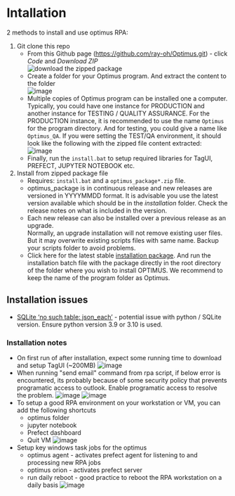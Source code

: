 # Intallation
2 methods to install and use optimus RPA:
1. Git clone this repo
    - From this Github page (https://github.com/ray-oh/Optimus.git) - click *Code* and *Download ZIP*  
      ![download the zipped package](https://user-images.githubusercontent.com/115925194/212074132-7e504cc0-d24c-4262-b9cf-e5734f7c827e.png)
    - Create a folder for your Optimus program.  And extract the content to the folder  
      ![image](https://user-images.githubusercontent.com/115925194/212080421-f3b20b76-4f13-4dce-9950-6f6946b7d808.png)
    - Multiple copies of Optimus program can be installed one a computer.  Typically, you could have one instance for PRODUCTION and another instance for TESTING / QUALITY ASSURANCE.  For the PRODUCTION instance, it is recommended to use the name `Optimus` for the program directory.  And for testing, you could give a name like `Optimus_QA`.  If you were setting the TEST/QA environment, it should look like the following with the zipped file content extracted:    
      ![image](https://user-images.githubusercontent.com/115925194/212081617-9c9cb96f-8fd2-43c3-8c9a-b2133d78ed02.png)
    - Finally, run the `install.bat` to setup required libraries for TagUI, PREFECT, JUPYTER NOTEBOOK etc.
2. Install from zipped package file
    - Requires: `install.bat` and a `optimus_package*.zip` file.
    - optimus_package is in continuous release and new releases are versioned in YYYYMMDD format.
      It is advisable you use the latest version available which should be in the *installation* folder.  Check the release notes on what is included in the version.
    - Each new release can also be installed over a previous release as an upgrade.  
      Normally, an upgrade installation will not remove existing user files.  But it may overwrite existing scripts files with same name.
      Backup your scripts folder to avoid problems.
    - Click here for the latest stable [installation package](./installation).  And run the installation batch file with the package directly in the root directory of the folder where you wish to install OPTIMUS.  We recommend to keep the name of the program folder as Optimus.  
## Installation issues
- [SQLite ‘no such table: json_each’](https://github.com/PrefectHQ/prefect/issues/5970) - potential issue with python / SQLite version.  Ensure python version 3.9 or 3.10 is used.  
### Installation notes
- On first run of after installation, expect some running time to download and setup TagUI (~200MB) 
![image](https://user-images.githubusercontent.com/115925194/236681790-12e5712a-dd5c-4dd8-a04e-84a008c50013.png)
- When running "send email" command from rpa script, if below error is encountered, its probably because of some security policy that prevents programatic access to outlook. Enable programatic access to resolve the problem.
![image](https://user-images.githubusercontent.com/115925194/236682136-08af34fa-d2c6-45f4-8375-ab745ba83e89.png)
![image](https://user-images.githubusercontent.com/115925194/236682269-55a23610-1e16-4a3c-b37d-b33cbee40656.png)
- To setup a good RPA environment on your workstation or VM, you can add the following shortcuts
  - optimus folder
  - jupyter notebook
  - Prefect dashboard
  - Quit VM
![image](https://user-images.githubusercontent.com/115925194/236682576-00975523-c6a7-4aee-9baa-74b4c96123fa.png)
- Setup key windows task jobs for the optimus
  - optimus agent - activates prefect agent for listening to and processing new RPA jobs
  - optimus orion - activates prefect server
  - run daily reboot - good practice to reboot the RPA workstation on a daily basis
![image](https://user-images.githubusercontent.com/115925194/236682818-a83ec9e5-3eda-49ba-a3bf-197d258dcdcf.png)






